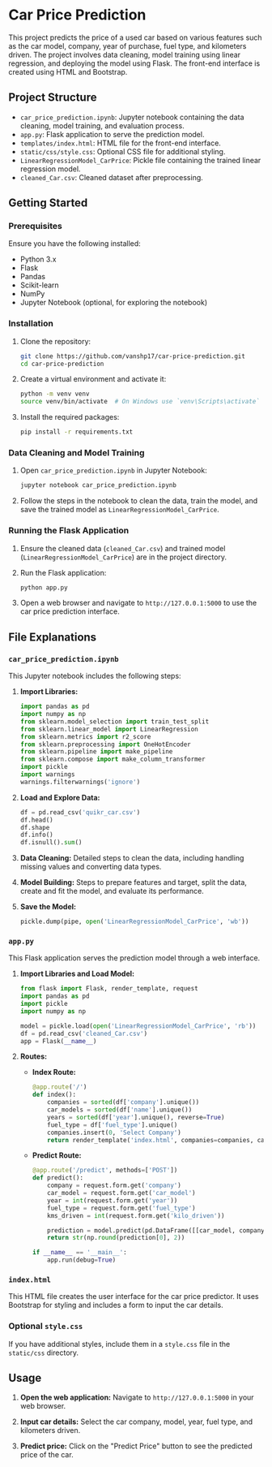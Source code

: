 # Car Price Prediction

This project predicts the price of a used car based on various features such as the car model, company, year of purchase, fuel type, and kilometers driven. The project involves data cleaning, model training using linear regression, and deploying the model using Flask. The front-end interface is created using HTML and Bootstrap.

## Project Structure

- `car_price_prediction.ipynb`: Jupyter notebook containing the data cleaning, model training, and evaluation process.
- `app.py`: Flask application to serve the prediction model.
- `templates/index.html`: HTML file for the front-end interface.
- `static/css/style.css`: Optional CSS file for additional styling.
- `LinearRegressionModel_CarPrice`: Pickle file containing the trained linear regression model.
- `cleaned_Car.csv`: Cleaned dataset after preprocessing.

## Getting Started

### Prerequisites

Ensure you have the following installed:
- Python 3.x
- Flask
- Pandas
- Scikit-learn
- NumPy
- Jupyter Notebook (optional, for exploring the notebook)

### Installation

1. Clone the repository:
   ```bash
   git clone https://github.com/vanshp17/car-price-prediction.git
   cd car-price-prediction
   ```

2. Create a virtual environment and activate it:
   ```bash
   python -m venv venv
   source venv/bin/activate  # On Windows use `venv\Scripts\activate`
   ```

3. Install the required packages:
   ```bash
   pip install -r requirements.txt
   ```

### Data Cleaning and Model Training

1. Open `car_price_prediction.ipynb` in Jupyter Notebook:
   ```bash
   jupyter notebook car_price_prediction.ipynb
   ```

2. Follow the steps in the notebook to clean the data, train the model, and save the trained model as `LinearRegressionModel_CarPrice`.

### Running the Flask Application

1. Ensure the cleaned data (`cleaned_Car.csv`) and trained model (`LinearRegressionModel_CarPrice`) are in the project directory.

2. Run the Flask application:
   ```bash
   python app.py
   ```

3. Open a web browser and navigate to `http://127.0.0.1:5000` to use the car price prediction interface.

## File Explanations

### `car_price_prediction.ipynb`

This Jupyter notebook includes the following steps:

1. **Import Libraries:**
   ```python
   import pandas as pd
   import numpy as np
   from sklearn.model_selection import train_test_split
   from sklearn.linear_model import LinearRegression
   from sklearn.metrics import r2_score
   from sklearn.preprocessing import OneHotEncoder
   from sklearn.pipeline import make_pipeline
   from sklearn.compose import make_column_transformer
   import pickle
   import warnings
   warnings.filterwarnings('ignore')
   ```

2. **Load and Explore Data:**
   ```python
   df = pd.read_csv('quikr_car.csv')
   df.head()
   df.shape
   df.info()
   df.isnull().sum()
   ```

3. **Data Cleaning:**
   Detailed steps to clean the data, including handling missing values and converting data types.

4. **Model Building:**
   Steps to prepare features and target, split the data, create and fit the model, and evaluate its performance.

5. **Save the Model:**
   ```python
   pickle.dump(pipe, open('LinearRegressionModel_CarPrice', 'wb'))
   ```

### `app.py`

This Flask application serves the prediction model through a web interface.

1. **Import Libraries and Load Model:**
   ```python
   from flask import Flask, render_template, request
   import pandas as pd
   import pickle
   import numpy as np

   model = pickle.load(open('LinearRegressionModel_CarPrice', 'rb'))
   df = pd.read_csv('cleaned_Car.csv')
   app = Flask(__name__)
   ```

2. **Routes:**
   - **Index Route:**
     ```python
     @app.route('/')
     def index():
         companies = sorted(df['company'].unique())
         car_models = sorted(df['name'].unique())
         years = sorted(df['year'].unique(), reverse=True)
         fuel_type = df['fuel_type'].unique()
         companies.insert(0, 'Select Company')
         return render_template('index.html', companies=companies, car_models=car_models, years=years, fuel_types=fuel_type)
     ```

   - **Predict Route:**
     ```python
     @app.route('/predict', methods=['POST'])
     def predict():
         company = request.form.get('company')
         car_model = request.form.get('car_model')
         year = int(request.form.get('year'))
         fuel_type = request.form.get('fuel_type')
         kms_driven = int(request.form.get('kilo_driven'))

         prediction = model.predict(pd.DataFrame([[car_model, company, year, kms_driven, fuel_type]], columns=['name', 'company', 'year', 'kms_driven', 'fuel_type']))
         return str(np.round(prediction[0], 2))

     if __name__ == '__main__':
         app.run(debug=True)
     ```

### `index.html`

This HTML file creates the user interface for the car price predictor. It uses Bootstrap for styling and includes a form to input the car details.

### Optional `style.css`

If you have additional styles, include them in a `style.css` file in the `static/css` directory.

## Usage

1. **Open the web application:**
   Navigate to `http://127.0.0.1:5000` in your web browser.

2. **Input car details:**
   Select the car company, model, year, fuel type, and kilometers driven.

3. **Predict price:**
   Click on the "Predict Price" button to see the predicted price of the car.
